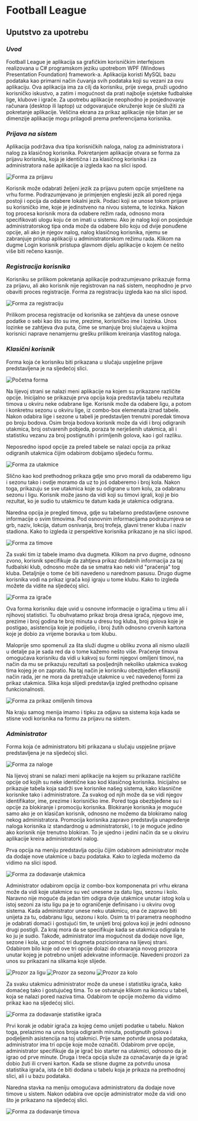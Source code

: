 # Football League

## Uputstvo za upotrebu

### _Uvod_
Football League je aplikacija sa grafičkim korisničkim interfejsom realizovana u C# programskom jeziku upotrebom WPF (Windows Presentation Foundation) framework-a. Aplikacija koristi MySQL bazu podataka kao primarni način čuvanja svih podataka koji su vezani za ovu aplikaciju. Ova aplikacija ima za cilj da korisniku, prije svega, pruži ugodno korisničko iskustvo, a zatim i mogućnost da prati najbolje svjetske fudbalske lige, klubove i igrače. Za upotrebu aplikacije neophodno je posjednovanje računara (desktop ili laptop) uz odgovarajuće okruženje koje će služiti za pokretanje aplikacije. Veličina ekrana za prikaz aplikacije nije bitan jer se dimenzije aplikacije mogu prilagodi prema preferencijama korisnika.

### _Prijava na sistem_
Aplikacija podržava dva tipa korisničkih naloga, nalog za administratora i nalog za klasičnog korisnika. Pokretanjem aplikacije otvara se forma za prijavu korisnika, koja je identična i za klasičnog korisnika i za administratora naše aplikacije a izgleda kao na slici ispod.


![Forma za prijavu](https://github.com/user-attachments/assets/0b54d805-a333-4f97-94d6-07a439fea6e9)


Korisnik može odabrati željeni jezik za prijavu putem opcije smještene na vrhu forme. Podrazumjevano je primjenjen engleski jezik ali pored njega postoji i opcija da odabere lokalni jezik. Podaci koji se unose tokom prijave su korisničko ime, koje je jedinstveno na nivou sistema, te lozinka. Nakon tog procesa korisnik mora da odabere režim rada, odnosno mora specifikovati ulogu koju će on imati u sistemu. Ako je nalog koji on posjeduje administratorskog tipa onda može da odabere bilo koju od dvije ponuđene opcije, ali ako je njegov nalog, nalog klasičnog korisnika, njemu se zabranjuje pristup aplikaciji u administratorskom režimu rada. Klikom na dugme Login korisnik pristupa glavnom dijelu aplikacije o kojem će nešto više biti rečeno kasnije.

### _Registracija korisnika_
Korisniku se prilikom pokretanja aplikacije podrazumjevano prikazuje forma za prijavu, ali ako korisnik nije registrovan na naš sistem, neophodno je prvo obaviti proces registracije. Forma za registraciju izgleda kao na slici ispod.


![Forma za registraciju](https://github.com/user-attachments/assets/fad1f9ba-8f8f-48ea-bf03-59936ac24f27)


Prilikom procesa registracije od korisnika se zahtjeva da unese osnove podatke o sebi kao što su ime, prezime, korisničko ime i lozinka. Unos lozinke se zahtjeva dva puta, čime se smanjuje broj slučajeva u kojima korisnici naprave nenamjernu grešku prilikom kreiranja vlastitog naloga.

### _Klasični korisnik_
Forma koja će korisniku biti prikazana u slučaju uspješne prijave predstavljena je na sljedećoj slici.


![Početna forma](https://github.com/user-attachments/assets/63d6b839-43e9-42d5-b910-39bebba32cb4)


Na lijevoj strani se nalazi meni aplikacije na kojem su prikazane različite opcije. Inicijalno se prikazuje prva opcija koja predstavlja tabelu rezultata timova u okviru neke odabrane lige. Korisnik može da odabere ligu, a potom i konkretnu sezonu u okviru lige, iz combo-box elemenata iznad tabele. Nakon odabira lige i sezone u tabeli je predstavljen trenutni poredak timova po broju bodova. Osim broja bodova korisnik može da vidi i broj odigranih utakmica, broj ostvarenih pobjeda, poraza te nerješenih utakmica, ali i statistiku vezanu za broj postignutih i primljenih golova, kao i gol razliku.

Neposredno ispod opcije za preled tabele se nalazi opcija za prikaz odigranih utakmica čijim odabirom dobijamo sljedeću formu.


![Forma za utakmice](https://github.com/user-attachments/assets/6e7a27fd-e460-4205-bad3-7f829a0c6173)


Slično kao kod prethodnog prikaza gdje smo prvo morali da odaberemo ligu i sezonu tako i ovdje moramo da uz to još odaberemo i broj kola. Nakon toga, prikazuju se sve utakmica koje su odigrane u tom kolu, za odabranu sezonu i ligu. Korisnik može jasno da vidi koji su timovi igrali, koji je bio rezultat, ko je sudio tu utakmicu te datum kada je utakmica odigrana.

Naredna opcija je pregled timova, gdje su tabelarno predstavljene osnovne informacije o svim timovima. Pod osnovnim informacijama podrazumjeva se grb, naziv, lokcija, datum osnivanja, broj trofeja, glavni trener kluba i naziv stadiona. Kako to izgleda iz perspektive korisnika prikazano je na slici ispod.


![Forma za timove](https://github.com/user-attachments/assets/85cd5398-23a0-4fc8-8be1-7feefe508f81)


Za svaki tim iz tabele imamo dva dugmeta. Klikom na prvo dugme, odnosno zvono, korisnik specifikuje da zahtjeva prikaz dodatnih informacija za taj fudbalski klub, odnosno može da se smatra kao neki vid "praćenja" tog kluba. Detaljnije o tome će biti navedeno u narednom pasusu. Drugo dugme korisnika vodi na prikaz igrača koji igraju u tome klubu. Kako to izgleda možete da vidite na sljedećoj slici.


![Forma za igrače](https://github.com/user-attachments/assets/3ed57719-adf4-4406-9572-4d668764a165)


Ova forma korisniku daje uvid u osnovne informacije o igračima u timu ali i njihovoj statistici. Tu obuhvatamo prikaz broja dresa igrača, njegovo ime, prezime i broj godina te broj minuta u dresu tog kluba, broj golova koje je postigao, asistencija koje je podijelio, i broj žutih odnosno crvenih kartona koje je dobio za vrijeme boravka u tom klubu.

Maloprije smo spomenuli za šta služi dugme u obliku zvona ali nismo ulazili u detalje pa je sada red da o tome kažemo nešto više. Praćenje timova omogućava korisniku da vidi u kakvoj su formi njegovi omiljeni timovi, na način da mu se prikazuju rezultati sa posljednjih nekoliko utakmica svakog tima kojeg je on zapratio. Na taj način je korisniku obezbjeđen efikasniji način rada, jer ne mora da pretražuje utakmice u već navedenoj formi za prikaz utakmica. Slika koja slijedi predstavlja izgled prethodno opisane funkcionalnosti.


![Forma za prikaz omiljenih timova](https://github.com/user-attachments/assets/78637034-ed78-401c-8134-6cbab8000450)


Na kraju samog menija imamo i tipku za odjavu sa sistema koja kada se stisne vodi korisnika na formu za prijavu na sistem.

### _Administrator_
Forma koja će administratoru biti prikazana u slučaju uspješne prijave predstavljena je na sljedećoj slici.


![Forma za naloge](https://github.com/user-attachments/assets/62f6b39f-1821-45e7-a30d-9d162a11d43e)


Na lijevoj strani se nalazi meni aplikacije na kojem su prikazane različite opcije od kojih su neke identične kao kod klasičnog korisnika. Inicijalno se prikazuje tabela koja sadrži sve korisnike našeg sistema, kako klasnične korisnike tako i administratore. Za svakog od njih može da se vidi njegov identifikator, ime, prezime i korisničko ime. Pored toga obezbjeđene su i opcije za blokiranje i promociju korisnika. Blokiranje korisnika je moguće samo ako je on klasičan korisnik, odnosno ne možemo da blokiramo nalog nekog administratora. Promocija korisnika zapravo predstavlja unapređenje naloga korisnika iz standardnog u administratorski, i to je moguće jedino ako korisnik nije trenutno blokiran. To je ujedno i jedini način da se u okviru aplikacije kreira administratorki nalog.


Prva opcija na meniju predstavlja opciju čijim odabirom administrator može da dodaje nove utakmice u bazu podataka. Kako to izgleda možemo da vidimo na slici ispod.


![Forma za dodavanje utakmica](https://github.com/user-attachments/assets/f54bcfa2-89aa-4c87-a8ec-d02f4b38ca88)


Administrator odabirom opcija iz combo-box komponenata pri vrhu ekrana može da vidi koje utakmice su već unesene za datu ligu, sezonu i kolo. Naravno nije moguće da jedan tim odigra dvije utakmice unutar istog kola u istoj sezoni za istu ligu pa je to ograničenje definisano i u okviru ovog sistema. Kada administrator unese neku utakmicu, ona će zapravo biti unijeta za tu, odabranu ligu, sezonu i kolo. Osim ta tri parametra neophodno je odabrati domaći i gostujući tim, te unijeti broj golova koji je jedni odnosno drugi postigli. Za kraj mora da se specifikuje kada se utakmica odigrala te ko ju je sudio. Takođe, administrator ima mogućnost da dodaje nove lige, sezone i kola, uz pomoć tri dugmeta pozicionirana na lijevoj strani. Odabirom bilo koje od ove tri opcije dolazi do otvaranja novog prozora unutar kojeg je potrebno unijeti adekvatne informacije. Navedeni prozori za unos su prikazani na slikama koje slijede.


![Prozor za ligu](https://github.com/user-attachments/assets/d3071546-de5a-4083-862e-719c1f09b1cf)
![Prozor za sezonu](https://github.com/user-attachments/assets/12fedca2-abe7-4b20-8413-697f5f82b22e)
![Prozor za kolo](https://github.com/user-attachments/assets/7d99e4b2-0496-4080-b1b8-3ad190b93fe2)


Za svaku utakmicu administrator može da unese i statistiku igrača, kako domaćeg tako i gostujućeg tima. To se ostvaruje klikom na ikonicu u tabeli, koja se nalazi pored naziva tima. Odabirom te opcije možemo da vidimo prikaz kao na sljedećoj slici.


![Forma za dodavanje statistike igrača](https://github.com/user-attachments/assets/fd3b4086-485d-4a5e-a919-aace484c343f)


Prvi korak je odabir igrača za kojeg ćemo unijeti podatke u tabelu. Nakon toga, prelazimo na unos broja odigranih minuta, postignutih golova i podjeljenih asistencija na toj utakmici. Prije same potvrde unosa podataka, administrator ima tri opcije koje može označiti. Odabirom prve opcije, administrator specifikuje da je igrač bio starter na utakmici, odnosno da je igrao od prve minute. Druga i treća opcija služe za označavanje da je igrač dobio žuti ili crveni karton. Kada se stisne dugme za potvrdu unosa statistika igrača, ista će biti dodana u tabelu koja je prikaza na prethodnoj slici, ali i u bazu podataka.


Naredna stavka na meniju omogućava administratoru da dodaje nove timove u sistem. Nakon odabira ove opcije administrator može da vidi ono što je prikazano na sljedećoj slici.


![Forma za dodavanje timova](https://github.com/user-attachments/assets/554dd389-0bf1-403c-8ccc-fdf00811117d)


